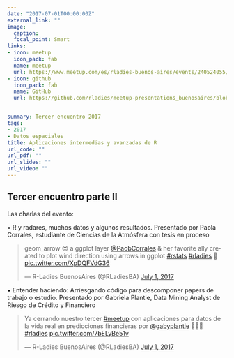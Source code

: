 ```yaml
---
date: "2017-07-01T00:00:00Z"
external_link: ""
image:
  caption:
  focal_point: Smart
links:
- icon: meetup
  icon_pack: fab
  name: meetup
  url: https://www.meetup.com/es/rladies-buenos-aires/events/240524055/
- icon: github
  icon_pack: fab
  name: GitHub
  url: https://github.com/rladies/meetup-presentations_buenosaires/blob/master/README.md


summary: Tercer encuentro 2017
tags:
- 2017
- Datos espaciales
title: Aplicaciones intermedias y avanzadas de R
url_code: ""
url_pdf: ""
url_slides: ""
url_video: ""
---
```


##  Tercer encuentro parte II


Las charlas del evento:

• R y radares, muchos datos y algunos resultados. Presentado por Paola Corrales, estudiante de Ciencias de la Atmósfera con tesis en proceso



<blockquote class="twitter-tweet"><p lang="en" dir="ltr">geom_arrow 😍 a ggplot layer <a href="https://twitter.com/PaobCorrales?ref_src=twsrc%5Etfw">@PaobCorrales</a> &amp; her favorite ally created to plot wind direction using arrows in ggplot <a href="https://twitter.com/hashtag/rstats?src=hash&amp;ref_src=twsrc%5Etfw">#rstats</a> <a href="https://twitter.com/hashtag/rladies?src=hash&amp;ref_src=twsrc%5Etfw">#rladies</a> 💜 <a href="https://t.co/XpDQFVdG36">pic.twitter.com/XpDQFVdG36</a></p>&mdash; R-Ladies BuenosAires (@RLadiesBA) <a href="https://twitter.com/RLadiesBA/status/881266699424731136?ref_src=twsrc%5Etfw">July 1, 2017</a></blockquote> <script async src="https://platform.twitter.com/widgets.js" charset="utf-8"></script>


• Entender haciendo: Arriesgando código para descomponer papers de trabajo o estudio. Presentado por Gabriela Plantie, Data Mining Analyst de Riesgo de Crédito y Financiero


<blockquote class="twitter-tweet"><p lang="es" dir="ltr">Ya cerrando nuestro tercer <a href="https://twitter.com/hashtag/meetup?src=hash&amp;ref_src=twsrc%5Etfw">#meetup</a> con aplicaciones para datos de la vida real en predicciones financieras por <a href="https://twitter.com/gabyplantie?ref_src=twsrc%5Etfw">@gabyplantie</a> 💪💜👏 <a href="https://twitter.com/hashtag/rladies?src=hash&amp;ref_src=twsrc%5Etfw">#rladies</a> <a href="https://t.co/7bELyBe51v">pic.twitter.com/7bELyBe51v</a></p>&mdash; R-Ladies BuenosAires (@RLadiesBA) <a href="https://twitter.com/RLadiesBA/status/881269497616887808?ref_src=twsrc%5Etfw">July 1, 2017</a></blockquote> <script async src="https://platform.twitter.com/widgets.js" charset="utf-8"></script>
